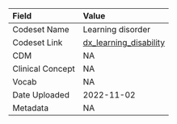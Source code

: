 |Field            |Value                  |
|:----------------|:----------------------|
|Codeset Name     |Learning disorder      |
|Codeset Link     |[dx_learning_disability](https://github.com/PEDSnet/Variable-Dictionary/blob/main/condition/dx_learning_disability.csv)|
|CDM              |NA                     |
|Clinical Concept |NA                     |
|Vocab            |NA                     |
|Date Uploaded    |2022-11-02             |
|Metadata         |NA                     |
